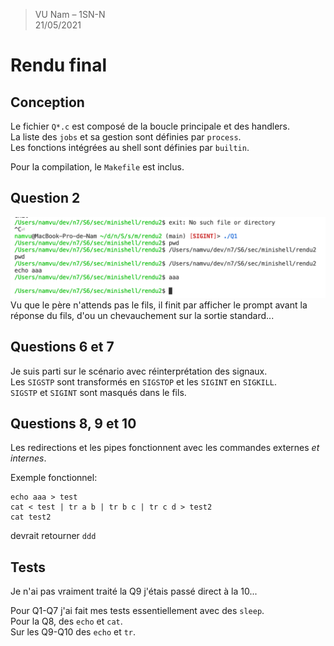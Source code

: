 > VU Nam – 1SN-N \
> 21/05/2021

# Rendu final
## Conception
Le fichier `Q*.c` est composé de la boucle principale et des handlers. \
La liste des `jobs` et sa gestion sont définies par `process`. \
Les fonctions intégrées au shell sont définies par `builtin`.

Pour la compilation, le `Makefile` est inclus.

## Question 2
![](Q2.png)
Vu que le père n'attends pas le fils, il finit par afficher le prompt avant la réponse du fils, d'ou un chevauchement sur la sortie standard...

## Questions 6 et 7
Je suis parti sur le scénario avec réinterprétation des signaux. \
Les `SIGSTP` sont transformés en `SIGSTOP` et les `SIGINT` en `SIGKILL`. \
`SIGSTP` et `SIGINT` sont masqués dans le fils.

## Questions 8, 9 et 10
Les redirections et les pipes fonctionnent avec les commandes externes *et internes*.

Exemple fonctionnel:
```
echo aaa > test
cat < test | tr a b | tr b c | tr c d > test2
cat test2
```
devrait retourner `ddd`

## Tests
Je n'ai pas vraiment traité la Q9 j'étais passé direct à la 10...

Pour Q1-Q7 j'ai fait mes tests essentiellement avec des `sleep`. \
Pour la Q8, des `echo` et `cat`. \
Sur les Q9-Q10 des `echo` et `tr`.
